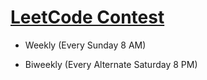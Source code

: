 # [LeetCode Contest](https://leetcode.com/contest)


- Weekly (Every Sunday 8 AM)

- Biweekly (Every Alternate Saturday 8 PM)
